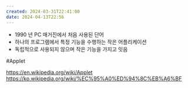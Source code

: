 ```yaml
---
created: 2024-03-31T22:41:00
date: 2024-04-13T22:56
---
```

- 1990 년 PC 매거진에서 처음 사용된 단어
- 하나의 프로그램에서 특정 기능을 수행하는 작은 어플리케이션
- 독립적으로 사용되지 않으며 작은 기능을 가지고 잇음


#Applet


https://en.wikipedia.org/wiki/Applet
https://ko.wikipedia.org/wiki/%EC%95%A0%ED%94%8C%EB%A6%BF